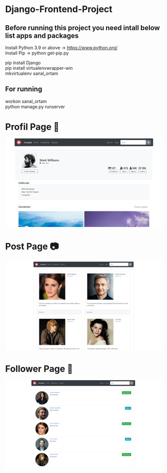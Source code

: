 # Django-Frontend-Project

## Before running this project you need intall below list apps and packages

Install Python 3.9 or above -> https://www.python.org/<br>
Install Pip   -> python get-pip.py<br>

pip install Django<br>
pip install virtualenvwrapper-win<br>
mkvirtualenv sanal_ortam 

## For running

workon sanal_ortam<br>
python manage.py runserver

# Profil Page 👤
![github](static/images/git-4.png)<br>

# Post Page 📷
![github](static/images/git-2.png)<br>

# Follower Page 👣
![github](static/images/git-3.png)<br>
